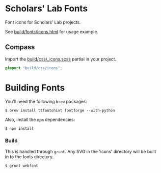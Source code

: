 # Scholars' Lab Fonts

Font icons for Scholars' Lab projects.

See [build/fonts/icons.html](build/fonts/icons.html) for usage example.

## Compass

Import the [build/css/_icons.scss](build/css/_icons.scss) partial in
your project.

```scss
@import "build/css/icons";
```



# Building Fonts

You'll need the following `brew` packages:

```
$ brew install ttfautohint fontforge --with-python
```

Also, install the `npm` dependencies:

```
$ npm install
```

### Build

This is handled through `grunt`. Any SVG in the 'icons' directory will
be built in to the fonts directory.

```
$ grunt webfont
```




